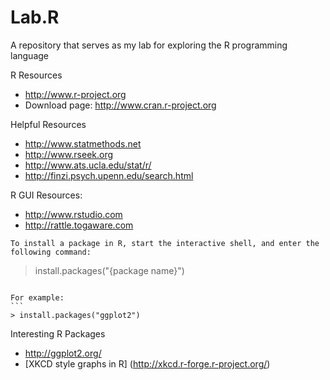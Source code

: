 # Lab.R
A repository that serves as my lab for exploring the R programming language

R Resources
* http://www.r-project.org
* Download page: http://www.cran.r-project.org


Helpful Resources
* http://www.statmethods.net
* http://www.rseek.org
* http://www.ats.ucla.edu/stat/r/
* http://finzi.psych.upenn.edu/search.html


R GUI Resources:
* http://www.rstudio.com
* http://rattle.togaware.com


```
To install a package in R, start the interactive shell, and enter the following command:
```
> install.packages("{package name}")
````

For example:
```
> install.packages("ggplot2")
``````

Interesting R Packages
* http://ggplot2.org/
* [XKCD style graphs in R] (http://xkcd.r-forge.r-project.org/)
